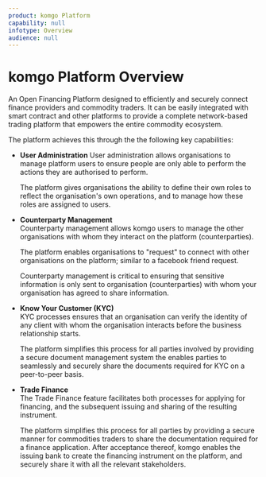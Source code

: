 ```yaml
---
product: komgo Platform
capability: null
infotype: Overview
audience: null
---
```


# komgo Platform Overview
An Open Financing Platform designed to efficiently and securely connect finance providers and commodity traders. It can be easily integrated with smart contract and other platforms to provide a complete network-based trading platform that empowers the entire commodity ecosystem.

The platform achieves this through the the following key capabilities:

* **User Administration**
  User administration allows organisations to manage platform users to ensure people are only able to perform the actions they are authorised to perform.  

  The platform gives organisations the ability to define their own roles to reflect the organisation's own operations, and to manage how these roles are assigned to users.

* **Counterparty Management**  
  Counterparty management allows komgo users to manage the other organisations with whom they interact on the platform \(counterparties\).
    
  The platform enables organisations to "request" to connect with other organisations on the platform; similar to a facebook friend request.

  Counterparty management is critical to ensuring that sensitive information is only sent to organisation \(counterparties\) with whom your organisation has agreed to share information.


* **Know Your Customer \(KYC\)**  
  KYC processes ensures that an organisation can verify the identity of any client with whom the organisation interacts before the business relationship starts.


  The platform simplifies this process for all parties involved by providing a secure document management system the enables parties to seamlessly and securely share the documents required for KYC on a peer-to-peer basis.


* **Trade Finance**  
  The Trade Finance feature facilitates both processes for applying for financing, and the subsequent issuing and sharing of the resulting instrument.  


  The platform simplifies this process for all parties by providing a secure manner for commodities traders to share the documentation required for a finance application. After acceptance thereof, komgo enables the issuing bank to create the financing instrument on the platform, and securely share it with all the relevant stakeholders.


